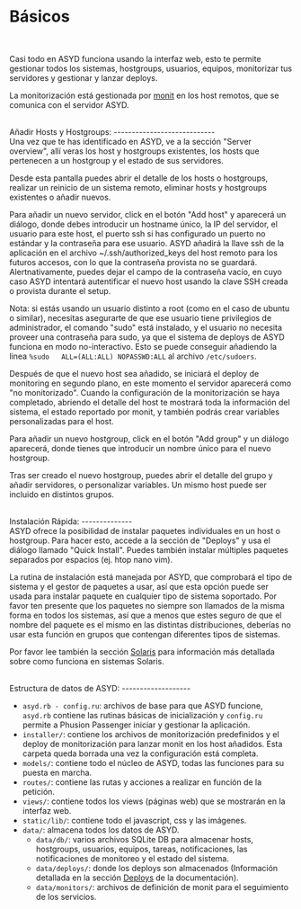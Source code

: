 Básicos
=======
<br/>

Casi todo en ASYD funciona usando la interfaz web, esto te permite gestionar
todos los sistemas, hostgroups, usuarios, equipos, monitorizar tus servidores y gestionar y lanzar
deploys.

La monitorización está gestionada por [monit](http://mmonit.com/monit/) en los host remotos,
que se comunica con el servidor ASYD.

<br/>
Añadir Hosts y Hostgroups:
----------------------------
<br/>
Una vez que te has identificado en ASYD, ve a la sección "Server overview", allí veras los host y hostgroups
existentes, los hosts que pertenecen a un hostgroup y el estado de sus servidores.

Desde esta pantalla puedes abrir el detalle de los hosts o hostgroups, realizar un reinicio de un sistema remoto,
eliminar hosts y hostgroups existentes o añadir nuevos.

Para añadir un nuevo servidor, click en el botón "Add host" y aparecerá un diálogo,
donde debes introducir un hostname único, la IP del servidor, el usuario para este host,
el puerto ssh si has configurado un puerto no estándar y la contraseña para ese usuario.
ASYD añadirá la llave ssh de la aplicación en el archivo ~/.ssh/authorized_keys del host remoto
para los futuros accesos, con lo que la contraseña provista no se guardará. Alertnativamente,
puedes dejar el campo de la contraseña vacío, en cuyo caso ASYD intentará autentificar el nuevo
host usando la clave SSH creada o provista durante el setup.

Nota: si estás usando un usuario distinto a root (como en el caso de ubuntu o similar),
necesitas asegurarte de que ese usuario tiene privilegios de administrador, el comando "sudo" está instalado,
y el usuario no necesita proveer una contraseña para sudo, ya que el sistema de deploys de ASYD
funciona en modo no-interactivo. Esto se puede conseguir añadiendo la linea `%sudo   ALL=(ALL:ALL) NOPASSWD:ALL`
al archivo `/etc/sudoers`.

Después de que el nuevo host sea añadido, se iniciará el deploy de monitoring en segundo plano, en este
momento el servidor aparecerá como "no monitorizado". Cuando la configuración de la monitorización se haya completado,
abriendo el detalle del host te mostrará toda la información del sistema, el estado reportado por
monit, y también podrás crear variables personalizadas para el host.

Para añadir un nuevo hostgroup, click en el botón "Add group" y un diálogo aparecerá, donde
tienes que introducir un nombre único para el nuevo hostgroup.

Tras ser creado el nuevo hostgroup, puedes abrir el detalle del grupo y añadir servidores,
o personalizar variables. Un mismo host puede ser incluido en distintos grupos.

<br/>
Instalación Rápida:
--------------
<br/>
ASYD ofrece la posibilidad de instalar paquetes individuales en un host o hostgroup. Para
hacer esto, accede a la sección de "Deploys" y usa el diálogo llamado "Quick Install". Puedes
también instalar múltiples paquetes separados por espacios (ej. htop nano vim).

La rutina de instalación está manejada por ASYD, que comprobará el tipo de sistema y el
gestor de paquetes a usar, así que esta opción puede ser usada para instalar paquete en cualquier tipo de
sistema soportado. Por favor ten presente que los paquetes no siempre son llamados de la misma forma en todos los sistemas,
así que a menos que estes seguro de que el nombre del paquete es el mismo en las distintas distribuciones, deberías
no usar esta función en grupos que contengan diferentes tipos de sistemas.

Por favor lee también la sección [Solaris](solaris.md)  para información más detallada sobre como funciona
en sistemas Solaris.

<br/>
Estructura de datos de ASYD:
-------------------
<br/>

  * `asyd.rb - config.ru`: archivos de base para que ASYD funcione, `asyd.rb` contiene las rutinas básicas de
  inicialización y `config.ru` permite a Phusion Passenger iniciar y gestionar
  la aplicación.
  * `installer/`: contiene los archivos de monitorización predefinidos y el deploy de monitorización para lanzar
  monit en los host añadidos. Esta carpeta queda borrada una vez la configuración está completa.
  * `models/`: contiene todo el núcleo de ASYD, todas las funciones para su puesta en marcha.
  * `routes/`: contiene las rutas y acciones a realizar en función de la petición.
  * `views/`: contiene todos los views (páginas web) que se mostrarán en la interfaz web.
  * `static/lib/`: contiene todo el javascript, css y las imágenes.
  * `data/`: almacena todos los datos de ASYD.
    * `data/db/`: varios archivos SQLite DB para almacenar hosts, hostgroups, usuarios, equipos, tareas, notificaciones,
    las notificaciones de monitoreo y el estado del sistema.
    * `data/deploys/`: donde los deploys son almacenados (Información detallada en la sección
    [Deploys](deploys.md) de la documentación).
    * `data/monitors/`: archivos de definición de monit para el seguimiento de los servicios.
